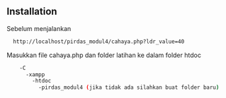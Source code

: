
## Installation

Sebelum menjalankan

```bash
  http://localhost/pirdas_modul4/cahaya.php?ldr_value=40
```

Masukkan file cahaya.php dan folder latihan ke dalam folder htdoc

```bash
    -C
      -xampp
        -htdoc
          -pirdas_modul4 (jika tidak ada silahkan buat folder baru)
```
    